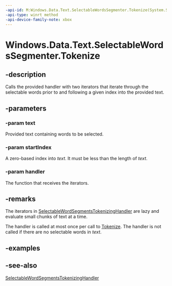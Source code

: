 ```yaml
---
-api-id: M:Windows.Data.Text.SelectableWordsSegmenter.Tokenize(System.String,System.UInt32,Windows.Data.Text.SelectableWordSegmentsTokenizingHandler)
-api-type: winrt method
-api-device-family-note: xbox
---
```


<!-- Method syntax
public void Tokenize(System.String text, System.UInt32 startIndex, Windows.Data.Text.SelectableWordSegmentsTokenizingHandler handler)
-->

# Windows.Data.Text.SelectableWordsSegmenter.Tokenize

## -description
Calls the provided handler with two iterators that iterate through the selectable words prior to and following a given index into the provided text.

## -parameters
### -param text
Provided text containing words to be selected.

### -param startIndex
A zero-based index into *text*. It must be less than the length of *text*.

### -param handler
The function that receives the iterators.

## -remarks
The iterators in [SelectableWordSegmentsTokenizingHandler](selectablewordsegmentstokenizinghandler.md) are lazy and evaluate small chunks of text at a time.

The handler is called at most once per call to [Tokenize](selectablewordssegmenter_tokenize.md). The handler is not called if there are no selectable words in *text*.

## -examples

## -see-also
[SelectableWordSegmentsTokenizingHandler](selectablewordsegmentstokenizinghandler.md)